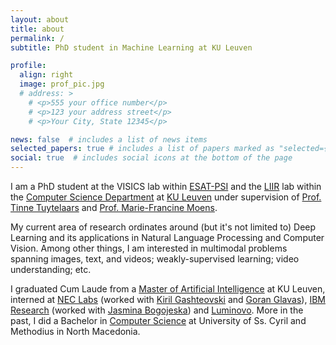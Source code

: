 ```yaml
---
layout: about
title: about
permalink: /
subtitle: PhD student in Machine Learning at KU Leuven

profile:
  align: right
  image: prof_pic.jpg
  # address: >
    # <p>555 your office number</p>
    # <p>123 your address street</p>
    # <p>Your City, State 12345</p>

news: false  # includes a list of news items
selected_papers: true # includes a list of papers marked as "selected={true}"
social: true  # includes social icons at the bottom of the page
---
```


I am a PhD student at the VISICS lab within [ESAT-PSI](https://www.esat.kuleuven.be/psi) and the [LIIR](https://liir.cs.kuleuven.be/) lab within the [Computer Science Department](https://wms.cs.kuleuven.be/cs/english) at [KU Leuven](https://www.kuleuven.be/kuleuven/) under supervision of [Prof. Tinne Tuytelaars](https://homes.esat.kuleuven.be/~tuytelaa/) and [Prof. Marie-Francine Moens](https://people.cs.kuleuven.be/~sien.moens/).

My current area of research ordinates around (but it's not limited to) Deep Learning and its applications in Natural Language Processing and Computer Vision. Among other things, I am interested in multimodal problems spanning images, text, and videos; weakly-supervised learning; video understanding; etc.

I graduated Cum Laude from a [Master of Artificial Intelligence](http://mai.kuleuven.be/) at KU Leuven, interned at [NEC Labs](https://www.neclab.eu/) (worked with [Kiril Gashteovski](https://scholar.google.de/citations?hl=en&user=ZO5DW7MAAAAJ&view_op=list_works&sortby=pubdate) and [Goran Glavas](https://sites.google.com/view/goranglavas)), [IBM Research](https://www.research.ibm.com/) (worked with [Jasmina Bogojeska](https://scholar.google.ch/citations?user=4nOIZLIAAAAJ&hl=de)) and [Luminovo](http://luminovo.ai/). More in the past, I did a Bachelor in [Computer Science](https://www.finki.ukim.mk/en) at University of Ss. Cyril and Methodius in North Macedonia.
